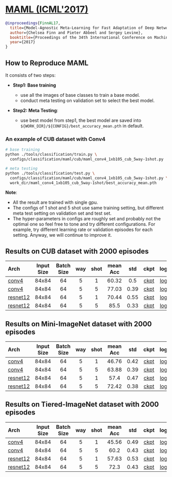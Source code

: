 <!-- [ALGORITHM] -->

# <summary><a href="https://arxiv.org/abs/1703.03400"> MAML (ICML'2017)</a></summary>

```bibtex
@inproceedings{FinnAL17,
  title={Model-Agnostic Meta-Learning for Fast Adaptation of Deep Networks},
  author={Chelsea Finn and Pieter Abbeel and Sergey Levine},
  booktitle={Proceedings of the 34th International Conference on Machine Learning},
  year={2017}
}
```
## How to Reproduce MAML

It consists of two steps:
- **Step1: Base training**
   - use all the images of base classes to train a base model.
   - conduct meta testing on validation set to select the best model.

- **Step2: Meta Testing**:
   - use best model from step1, the best model are saved into `${WORK_DIR}/${CONFIG}/best_accuracy_mean.pth` in default.



### An example of CUB dataset with Conv4
```bash
# base training
python ./tools/classification/train.py \
  configs/classification/maml/cub/maml_conv4_1xb105_cub_5way-1shot.py

# meta testing
python ./tools/classification/test.py \
  configs/classification/maml/cub/maml_conv4_1xb105_cub_5way-1shot.py \
  work_dir/maml_conv4_1xb105_cub_5way-1shot/best_accuracy_mean.pth
```

**Note**:
- All the result are trained with single gpu.
- The configs of 1 shot and 5 shot use same training setting,
  but different meta test setting on validation set and test set.
- The hyper-parameters in configs are roughly set and probably not the optimal one so
  feel free to tone and try different configurations.
  For example, try different learning rate or validation episodes for each setting.
  Anyway, we will continue to improve it.

## Results on CUB dataset with 2000 episodes

| Arch  | Input Size | Batch Size | way | shot | mean Acc | std | ckpt | log |
| :-------------- | :-----------: | :------: | :------: | :------: | :------: | :------: |:------: |:------: |
| [conv4](/configs/classification/maml/cub/maml_conv4_1xb105_cub_5way-1shot.py)  | 84x84 | 64 | 5  | 1 | 60.32 | 0.5 | [ckpt](https://download.openmmlab.com/mmfewshot/classification/maml/cub/maml_conv4_1xb105_cub_5way-1shot_20211031_125617-c00d532b.pth) | [log](https://download.openmmlab.com/mmfewshot/classification/maml/cub/maml_conv4_1xb105_cub_5way-1shot20211031_125617.log.json) |
| [conv4](/configs/classification/maml/cub/maml_conv4_1xb105_cub_5way-5shot.py) | 84x84 | 64 | 5 | 5 | 77.03 | 0.39 | [ckpt](https://download.openmmlab.com/mmfewshot/classification/maml/cub/maml_conv4_1xb105_cub_5way-5shot_20211031_125919-48d15b7a.pth) | [log](https://download.openmmlab.com/mmfewshot/classification/maml/cub/maml_conv4_1xb105_cub_5way-5shot20211031_125919.log.json) |
| [resnet12](/configs/classification/maml/cub/maml_resnet12_1xb105_cub_5way-1shot.py) | 84x84 | 64 | 5 | 1 | 70.44 | 0.55 | [ckpt](https://download.openmmlab.com/mmfewshot/classification/maml/cub/maml_resnet12_1xb105_cub_5way-1shot_20211031_130240-542c4387.pth) | [log](https://download.openmmlab.com/mmfewshot/classification/maml/cub/maml_resnet12_1xb105_cub_5way-1shot20211031_130240.log.json) |
| [resnet12](/configs/classification/maml/cub/maml_resnet12_1xb105_cub_5way-5shot.py) | 84x84 | 64 | 5 | 5 | 85.5 | 0.33 | [ckpt](https://download.openmmlab.com/mmfewshot/classification/maml/cub/maml_resnet12_1xb105_cub_5way-5shot_20211031_130534-1de7c6d3.pth) | [log](https://download.openmmlab.com/mmfewshot/classification/maml/cub/maml_resnet12_1xb105_cub_5way-5shot20211031_130534.log.json) |


## Results on Mini-ImageNet dataset with 2000 episodes

| Arch  | Input Size | Batch Size | way | shot | mean Acc | std | ckpt | log |
| :-------------- | :-----------: | :------: | :------: | :------: | :------: | :------: |:------: |:------: |
| [conv4](/configs/classification/maml/mini_imagenet/maml_conv4_1xb105_mini-imagenet_5way-1shot.py)  | 84x84 | 64 | 5  | 1 | 46.76 | 0.42 | [ckpt](https://download.openmmlab.com/mmfewshot/classification/maml/mini_imagenet/maml_conv4_1xb105_mini-imagenet_5way-1shot_20211104_072004-02e6c7a7.pth) | [log](https://download.openmmlab.com/mmfewshot/classification/maml/mini_imagenet/maml_conv4_1xb105_mini-imagenet_5way-1shot20211104_072004.log.json) |
| [conv4](/configs/classification/maml/mini_imagenet/maml_conv4_1xb105_mini-imagenet_5way-5shot.py) | 84x84 | 64 | 5 | 5 | 63.88 | 0.39 | [ckpt](https://download.openmmlab.com/mmfewshot/classification/maml/mini_imagenet/maml_conv4_1xb105_mini-imagenet_5way-5shot_20211104_072004-4c336eec.pth) | [log](https://download.openmmlab.com/mmfewshot/classification/maml/mini_imagenet/maml_conv4_1xb105_mini-imagenet_5way-5shot20211104_072004.log.json) |
| [resnet12](/configs/classification/maml/mini_imagenet/maml_resnet12_1xb105_mini-imagenet_5way-1shot.py) | 84x84 | 64 | 5 | 1 | 57.4 | 0.47 | [ckpt](https://download.openmmlab.com/mmfewshot/classification/maml/mini_imagenet/maml_resnet12_1xb105_mini-imagenet_5way-1shot_20211104_105317-d1628e14.pth) | [log](https://download.openmmlab.com/mmfewshot/classification/maml/mini_imagenet/maml_resnet12_1xb105_mini-imagenet_5way-1shot20211104_105317.log.json) |
| [resnet12](/configs/classification/maml/mini_imagenet/maml_resnet12_1xb105_mini-imagenet_5way-5shot.py) | 84x84 | 64 | 5 | 5 | 72.42 | 0.38 | [ckpt](https://download.openmmlab.com/mmfewshot/classification/maml/mini_imagenet/maml_resnet12_1xb105_mini-imagenet_5way-5shot_20211104_105516-13547c7b.pth) | [log](https://download.openmmlab.com/mmfewshot/classification/maml/mini_imagenet/maml_resnet12_1xb105_mini-imagenet_5way-5shot20211104_105516.log.json) |


## Results on Tiered-ImageNet dataset with 2000 episodes

| Arch  | Input Size | Batch Size | way | shot | mean Acc | std | ckpt | log |
| :-------------- | :-----------: | :------: | :------: | :------: | :------: | :------: |:------: |:------: |
| [conv4](/configs/classification/maml/tiered_imagenet/maml_conv4_1xb105_tiered-imagenet_5way-1shot.py)  | 84x84 | 64 | 5  | 1 | 45.56 | 0.49 | [ckpt](https://download.openmmlab.com/mmfewshot/classification/maml/tiered_imagenet/maml_conv4_1xb105_tiered-imagenet_5way-1shot_20211104_110055-a08f6d09.pth) | [log](https://download.openmmlab.com/mmfewshot/classification/maml/tiered_imagenet/maml_conv4_1xb105_tiered-imagenet_5way-1shot20211104_110055.log.json) |
| [conv4](/configs/classification/maml/tiered_imagenet/maml_conv4_1xb105_tiered-imagenet_5way-5shot.py) | 84x84 | 64 | 5 | 5 | 60.2 | 0.43  | [ckpt](https://download.openmmlab.com/mmfewshot/classification/maml/tiered_imagenet/maml_conv4_1xb105_tiered-imagenet_5way-5shot_20211104_110734-88a559bc.pth) | [log](https://download.openmmlab.com/mmfewshot/classification/maml/tiered_imagenet/maml_conv4_1xb105_tiered-imagenet_5way-5shot20211104_110734.log.json) |
| [resnet12](/configs/classification/maml/tiered_imagenet/maml_resnet12_1xb105_tiered-imagenet_5way-1shot.py) | 84x84 | 64 | 5 | 1 | 57.63 | 0.53  | [ckpt](https://download.openmmlab.com/mmfewshot/classification/maml/tiered_imagenet/maml_resnet12_1xb105_tiered-imagenet_5way-1shot_20211104_115442-340cb23f.pth) | [log](https://download.openmmlab.com/mmfewshot/classification/maml/tiered_imagenet/maml_resnet12_1xb105_tiered-imagenet_5way-1shot20211104_115442.log.json) |
| [resnet12](/configs/classification/maml/tiered_imagenet/maml_resnet12_1xb105_tiered-imagenet_5way-5shot.py) | 84x84 | 64 | 5 | 5 | 72.3 | 0.43 | [ckpt](https://download.openmmlab.com/mmfewshot/classification/maml/tiered_imagenet/maml_resnet12_1xb105_tiered-imagenet_5way-5shot_20211104_115442-95920719.pth) | [log](https://download.openmmlab.com/mmfewshot/classification/maml/tiered_imagenet/maml_resnet12_1xb105_tiered-imagenet_5way-5shot20211104_115442.log.json) |
